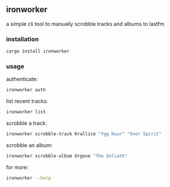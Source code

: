## ironworker

a simple cli tool to manually scrobble tracks and albums to lastfm

### installation
```bash
cargo install ironworker
```

### usage
authenticate:
```bash
ironworker auth
```

list recent tracks:
```bash
ironworker list
```

scrobble a track:
```bash
ironworker scrobble-track Krallice "Ygg Huur" "Over Spirit"
```

scrobble an album:
```bash
ironworker scrobble-album Orgone "The Goliath"
```

for more:
```bash
ironworker --help
```
